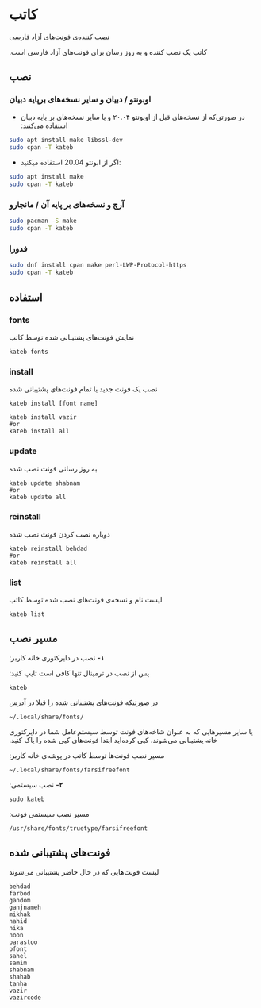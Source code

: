 # کاتب

نصب کننده‌ی فونت‌های آزاد فارسی

‫کاتب یک نصب کننده و به روز رسان برای فونت‌های آزاد فارسی است.

## نصب

### اوبونتو / دبیان و سایر نسخه‌های برپایه دبیان


- ‫در صورتی‌که از نسخه‌های قبل از اوبونتو ۲۰.۰۴ و یا سایر نسخه‌های بر پایه دبیان استفاده می‌کنید:

``` bash
sudo apt install make libssl-dev
sudo cpan -T kateb
```

- اگر از ابونتو 20.04 استفاده میکنید:

``` bash
sudo apt install make
sudo cpan -T kateb
```

### آرچ و نسخه‌های بر پایه‌ آن / مانجارو

``` bash
sudo pacman -S make
sudo cpan -T kateb
```

### فدورا

``` bash
sudo dnf install cpan make perl-LWP-Protocol-https
sudo cpan -T kateb
```

## استفاده

### fonts
نمایش فونت‌های پشتیبانی شده توسط کاتب

	kateb fonts

### install
نصب یک فونت جدید یا تمام فونت‌های پشتیبانی شده

	kateb install [font name]

	kateb install vazir
	#or
	kateb install all

### update
به روز رسانی فونت نصب شده

	kateb update shabnam
	#or
	kateb update all

### reinstall
دوباره نصب کردن فونت نصب شده

	kateb reinstall behdad
	#or
	kateb reinstall all

### list
لیست نام و نسخه‌ی فونت‌های نصب شده توسط کاتب

	kateb list

## مسیر نصب
‫**۱-** نصب در دایرکتوری خانه کاربر:

‫پس از نصب در ترمینال تنها کافی است تایپ کنید:

	kateb

در صورتیکه فونت‌های پشتیبانی شده را قبلا در آدرس

	~/.local/share/fonts/

‫یا سایر مسیرهایی که به عنوان شاخه‌های فونت توسط سیستم‌عامل شما در دایرکتوری خانه پشتیبانی می‌شوند، کپی کرده‌اید ابتدا فونت‌های کپی شده را پاک کنید.

‫مسیر نصب فونت‌ها توسط کاتب در پوشه‌ی خانه کاربر:

	~/.local/share/fonts/farsifreefont

‫**۲-** نصب سیستمی:

	sudo kateb

‫مسیر نصب سیستمی فونت:

	/usr/share/fonts/truetype/farsifreefont

## فونت‌های پشتیبانی شده
لیست فونت‌هایی که در حال حاضر پشتیبانی می‌شوند

	behdad
	farbod
	gandom
	ganjnameh
	mikhak
	nahid
	nika
	noon
	parastoo
	pfont
	sahel
	samim
	shabnam
	shahab
	tanha
	vazir
	vazircode
